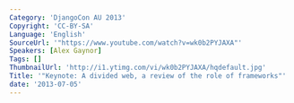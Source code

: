 ```yaml
---
Category: 'DjangoCon AU 2013'
Copyright: 'CC-BY-SA'
Language: 'English'
SourceUrl: '"https://www.youtube.com/watch?v=wk0b2PYJAXA"'
Speakers: [Alex Gaynor]
Tags: []
ThumbnailUrl: 'http://i1.ytimg.com/vi/wk0b2PYJAXA/hqdefault.jpg'
Title: '"Keynote: A divided web, a review of the role of frameworks"'
date: '2013-07-05'
---
```


